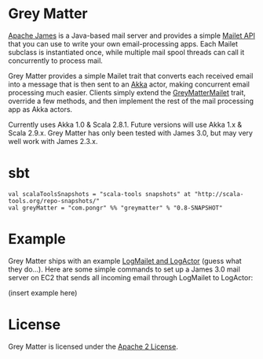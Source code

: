 # Grey Matter

[Apache James](http://james.apache.org) is a Java-based mail server and provides a simple [Mailet API](http://james.apache.org/mailet/index.html) that you can use to write your own email-processing apps. Each Mailet subclass is instantiated once, while multiple mail spool threads can call it concurrently to process mail.

Grey Matter provides a simple Mailet trait that converts each received email into a message that is then sent to an [Akka](http://akka.io) actor, making concurrent email processing much easier. Clients simply extend the [GreyMatterMailet](https://github.com/pongr/greymatter/blob/master/src/main/scala/GreyMatterMailet.scala) trait, override a few methods, and then implement the rest of the mail processing app as Akka actors.

Currently uses Akka 1.0 & Scala 2.8.1.  Future versions will use Akka 1.x & Scala 2.9.x. Grey Matter has only been tested with James 3.0, but may very well work with James 2.3.x.

# sbt

```
val scalaToolsSnapshots = "scala-tools snapshots" at "http://scala-tools.org/repo-snapshots/"
val greyMatter = "com.pongr" %% "greymatter" % "0.8-SNAPSHOT"
```

# Example

Grey Matter ships with an example [LogMailet and LogActor](https://github.com/pongr/greymatter/blob/master/src/main/scala/LogMailet.scala) (guess what they do...). Here are some simple commands to set up a James 3.0 mail server on EC2 that sends all incoming email through LogMailet to LogActor:

(insert example here)

# License

Grey Matter is licensed under the [Apache 2 License](http://www.apache.org/licenses/LICENSE-2.0.txt).

